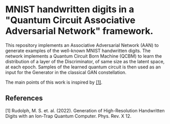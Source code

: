 # MNIST handwritten digits in a "Quantum Circuit Associative Adversarial Network" framework. 
This repository implements an Associative Adversarial Network (AAN) to generate examples of the well-known MNIST handwritten digits. 
The network implements a Quantum Circuit Born Machine (QCBM) to learn the distribution of a layer of the Discriminator, of same size as the latent space, at each epoch. Samples of the learned quantum circuit is then used as an input for the Generator in the classical GAN constellation. <br>


The main points of this work is inspired by [[1]](#1). <br>



## References
<a id="1">[1]</a> 
Rudolph, M. S. et. al. (2022). 
Generation of High-Resolution Handwritten Digits with an Ion-Trap Quantum Computer. 
Phys. Rev. X 12.
